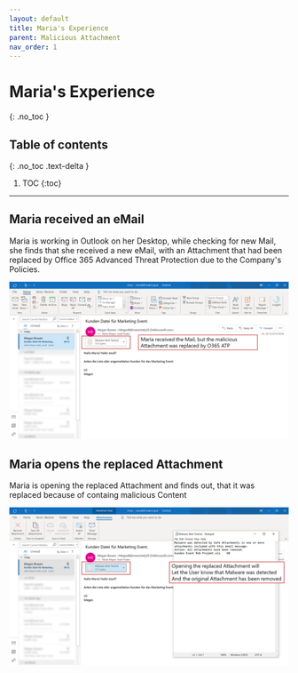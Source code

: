 ```yaml
---
layout: default
title: Maria's Experience
parent: Malicious Attachment
nav_order: 1
---
```


# Maria's Experience
{: .no_toc }

## Table of contents
{: .no_toc .text-delta }

1. TOC
{:toc}

---

## Maria received an eMail
Maria is working in Outlook on her Desktop, while checking for new Mail, she finds that she received a new eMail, with an Attachment that had been replaced by Office 365 Advanced Threat Protection due to the Company's Policies.

![](/assets/images/scenario03/Scenario03_37.PNG "Attachment replaced by O365 ATP")

## Maria opens the replaced Attachment
Maria is opening the replaced Attachment and finds out, that it was replaced because of containg malicious Content

![](/assets/images/scenario03/Scenario03_38.PNG "Attachment replaced Information")